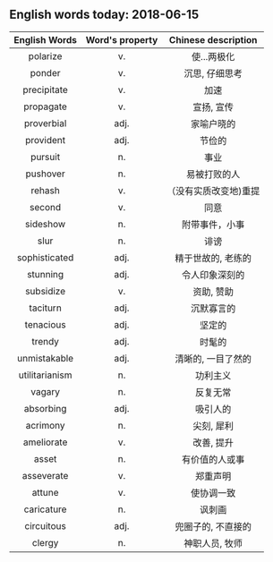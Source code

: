 ## English words today: 2018-06-15

| English Words | Word's property | Chinese description |
| :-----------: | :-------------: | :-----------------: |
| polarize | v. | 使...两极化 |
| ponder | v. | 沉思, 仔细思考 |
| precipitate | v. | 加速 |
| propagate | v. | 宣扬, 宣传 |
| proverbial | adj. | 家喻户晓的 |
| provident | adj. | 节俭的 |
| pursuit | n. | 事业 |
| pushover | n. | 易被打败的人 |
| rehash | v. | （没有实质改变地)重提 |
| second | v. | 同意 |
| sideshow | n. | 附带事件，小事 |
| slur | n. | 诽谤 |
| sophisticated | adj. | 精于世故的, 老练的 |
| stunning | adj. | 令人印象深刻的 |
| subsidize | v. | 资助, 赞助 |
| taciturn | adj. | 沉默寡言的 |
| tenacious | adj. | 坚定的 |
| trendy | adj. | 时髦的 |
| unmistakable | adj. | 清晰的, 一目了然的 |
| utilitarianism | n. | 功利主义 |
| vagary | n. | 反复无常 |
| absorbing | adj. | 吸引人的 |
| acrimony | n. | 尖刻, 犀利 |
| ameliorate | v. | 改善, 提升 |
| asset | n. | 有价值的人或事 |
| asseverate | v. | 郑重声明 |
| attune | v. | 使协调一致 |
| caricature | n. | 讽刺画 |
| circuitous | adj. | 兜圈子的, 不直接的 |
| clergy | n. | 神职人员, 牧师 |
